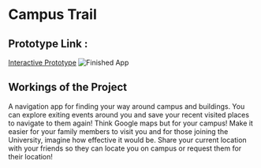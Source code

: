 # Campus Trail

## Prototype Link : 
[Interactive Prototype](https://invis.io/WBEMDHDA7)
![Finished App](https://invis.io/WBEMDHDA7)
## Workings of the Project

A navigation app for finding your way around campus and buildings.
You can explore exiting events around you and save your recent visited places to navigate to them again!
Think Google maps but for your campus!
Make it easier for your family members to visit you and for those joining the University, imagine how effective it would be.
Share your current location with your friends so they can locate you on campus or request them for their location!

